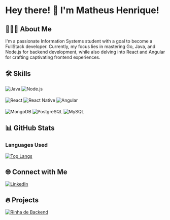 # Hey there! 👋 I'm Matheus Henrique!

## 👨🏻‍💻 About Me

I'm a passionate Information Systems student with a goal to become a FullStack developer. Currently, my focus lies in mastering Go, Java, and Node.js for backend development, while also delving into React and Angular for crafting captivating frontend experiences.

## 🛠 Skills

<div style="display: inline-block;">

  <img align="center" alt="Java" src="https://img.shields.io/badge/Java-ED8B00?style=for-the-badge&logo=openjdk&logoColor=white" />
  <img align="center" alt="Node.js" src="https://img.shields.io/badge/Node.js-43853D?style=for-the-badge&logo=node.js&logoColor=white" />
  <br/><br/>
  <img align="center" alt="React" src="https://img.shields.io/badge/React-20232A?style=for-the-badge&logo=react&logoColor=61DAFB" />
  <img align="center" alt="React Native" src="https://img.shields.io/badge/react_native-%2320232a.svg?style=for-the-badge&logo=react&logoColor=%2361DAFB" />
  <img align="center" alt="Angular" src="https://img.shields.io/badge/Angular-DD0031?style=for-the-badge&logo=angular&logoColor=white" />
  <br/><br/>
  <img align="center" alt="MongoDB" src="https://img.shields.io/badge/MongoDB-4EA94B?style=for-the-badge&logo=mongodb&logoColor=white" />
  <img align="center" alt="PostgreSQL" src="https://img.shields.io/badge/PostgreSQL-316192?style=for-the-badge&logo=postgresql&logoColor=white" />
  <img align="center" alt="MySQL" src="https://img.shields.io/badge/MySQL-005C84?style=for-the-badge&logo=mysql&logoColor=white" />

</div>

## 📊 GitHub Stats

### Languages Used
[![Top Langs](https://github-readme-stats.vercel.app/api/top-langs/?username=henriiquematheus&layout=compact&theme=dark)](https://github.com/anuraghazra/github-readme-stats)

## 🌐 Connect with Me

[![LinkedIn](https://img.shields.io/badge/LinkedIn-Matheus_Henrique-blue?style=for-the-badge&logo=linkedin)](https://www.linkedin.com/in/matheushenrique-dev/)

## 🔥 Projects

[![Rinha de Backend](https://github-readme-stats.vercel.app/api/pin/?username=henriiquematheus&repo=rinha-backend-2024q1-go&theme=dark)](https://github.com/henriiquematheus/rinha-backend-2024q1-go)
